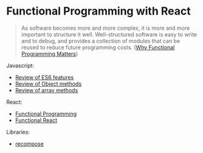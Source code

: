 # Functional Programming with React

> As software becomes more and more complex, it is more and more
> important to structure it well.
> Well-structured software is easy to write
> and to debug, and provides a collection of modules that can be reused
> to reduce future programming costs.
> ([Why
> Functional Programming
> Matters](https://www.cs.kent.ac.uk/people/staff/dat/miranda/whyfp90.pdf))

Javascript:

- [Review of ES6 features](./ES6.md)
- [Review of Object methods](./Object.md)
- [Review of array methods](./Array.md)

React:

- [Functional Programming](./FP.md)
- [Functional React](./React.md)

Libraries:

- [recompose](./recompose.md)
